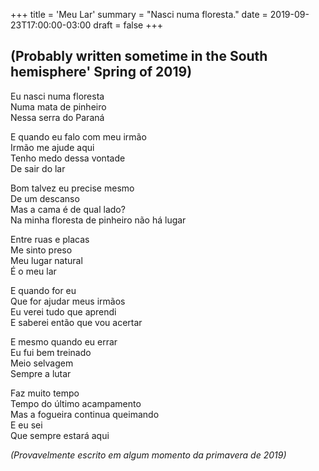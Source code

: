 +++
title = 'Meu Lar'
summary = "Nasci numa floresta."
date = 2019-09-23T17:00:00-03:00
draft = false
+++

## (Probably written sometime in the South hemisphere' Spring of 2019)

Eu nasci numa floresta  
Numa mata de pinheiro  
Nessa serra do Paraná  

E quando eu falo com meu irmão  
Irmão me ajude aqui  
Tenho medo dessa vontade  
De sair do lar  

Bom talvez eu precise mesmo  
De um descanso  
Mas a cama é de qual lado?  
Na minha floresta de pinheiro não há lugar  

Entre ruas e placas  
Me sinto preso  
Meu lugar natural  
É o meu lar  

E quando for eu  
Que for ajudar meus irmãos  
Eu verei tudo que aprendi  
E saberei então que vou acertar  

E mesmo quando eu errar  
Eu fui bem treinado  
Meio selvagem  
Sempre a lutar  

Faz muito tempo  
Tempo do último acampamento  
Mas a fogueira continua queimando  
E eu sei  
Que sempre estará aqui  

*(Provavelmente escrito em algum momento da primavera de 2019)*

